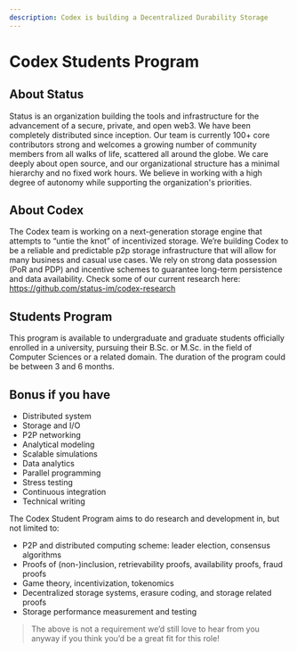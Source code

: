 ```yaml
---
description: Codex is building a Decentralized Durability Storage
---
```


# Codex Students Program

## About Status

Status is an organization building the tools and infrastructure for the advancement of a secure, private, and open web3. We have been completely distributed since inception. Our team is currently 100+ core contributors strong and welcomes a growing number of community members from all walks of life, scattered all around the globe. We care deeply about open source, and our organizational structure has a minimal hierarchy and no fixed work hours. We believe in working with a high degree of autonomy while supporting the organization's priorities.

## About Codex

The Codex team is working on a next-generation storage engine that attempts to “untie the knot” of incentivized storage. We’re building Codex to be a reliable and predictable p2p storage infrastructure that will allow for many business and casual use cases. We rely on strong data possession (PoR and PDP) and incentive schemes to guarantee long-term persistence and data availability. Check some of our current research here: https://github.com/status-im/codex-research

## Students Program

This program is available to undergraduate and graduate students officially enrolled in a university, pursuing their B.Sc. or M.Sc. in the field of Computer Sciences or a related domain. The duration of the program could be between 3 and 6 months.

## Bonus if you have

* Distributed system
* Storage and I/O
* P2P networking
* Analytical modeling
* Scalable simulations
* Data analytics
* Parallel programming
* Stress testing
* Continuous integration
* Technical writing

The Codex Student Program aims to do research and development in, but not limited to:

* P2P and distributed computing scheme: leader election, consensus algorithms
* Proofs of (non-)inclusion, retrievability proofs, availability proofs, fraud proofs
* Game theory, incentivization, tokenomics
* Decentralized storage systems, erasure coding, and storage related proofs
* Storage performance measurement and testing

> The above is not a requirement we’d still love to hear from you anyway if you think you’d be a great fit for this role!
